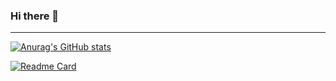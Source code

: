 ### Hi there 👋
---
[![Anurag's GitHub stats](https://github-readme-stats.vercel.app/api?username=creamray&theme=dracula&show_icons=true)]([#](https://github.com/creamray/creamray))

[![Readme Card](https://github-readme-stats.vercel.app/api/pin/?username=creamray&repo=eduscan&theme=dracula&show_owner=true)](https://github.com/creamray/eduscan)

<!--
**creamray/creamray** is a ✨ _special_ ✨ repository because its `README.md` (this file) appears on your GitHub profile.

Here are some ideas to get you started:

- 🔭 I’m currently working on ...
- 🌱 I’m currently learning ...
- 👯 I’m looking to collaborate on ...
- 🤔 I’m looking for help with ...
- 💬 Ask me about ...
- 📫 How to reach me: ...
- 😄 Pronouns: ...
- ⚡ Fun fact: ...
-->
